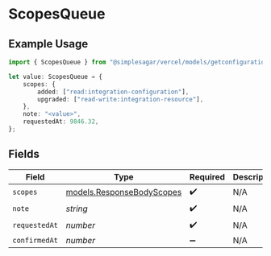 # ScopesQueue

## Example Usage

```typescript
import { ScopesQueue } from "@simplesagar/vercel/models/getconfigurationsop.js";

let value: ScopesQueue = {
    scopes: {
        added: ["read:integration-configuration"],
        upgraded: ["read-write:integration-resource"],
    },
    note: "<value>",
    requestedAt: 9846.32,
};
```

## Fields

| Field                                                        | Type                                                         | Required                                                     | Description                                                  |
| ------------------------------------------------------------ | ------------------------------------------------------------ | ------------------------------------------------------------ | ------------------------------------------------------------ |
| `scopes`                                                     | [models.ResponseBodyScopes](../models/responsebodyscopes.md) | :heavy_check_mark:                                           | N/A                                                          |
| `note`                                                       | *string*                                                     | :heavy_check_mark:                                           | N/A                                                          |
| `requestedAt`                                                | *number*                                                     | :heavy_check_mark:                                           | N/A                                                          |
| `confirmedAt`                                                | *number*                                                     | :heavy_minus_sign:                                           | N/A                                                          |
